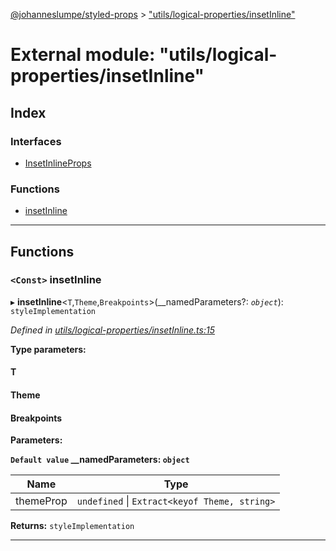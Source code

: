 [@johanneslumpe/styled-props](../README.md) > ["utils/logical-properties/insetInline"](../modules/_utils_logical_properties_insetinline_.md)

# External module: "utils/logical-properties/insetInline"

## Index

### Interfaces

* [InsetInlineProps](../interfaces/_utils_logical_properties_insetinline_.insetinlineprops.md)

### Functions

* [insetInline](_utils_logical_properties_insetinline_.md#insetinline)

---

## Functions

<a id="insetinline"></a>

### `<Const>` insetInline

▸ **insetInline**<`T`,`Theme`,`Breakpoints`>(__namedParameters?: *`object`*): `styleImplementation`

*Defined in [utils/logical-properties/insetInline.ts:15](https://github.com/johanneslumpe/styled-props/blob/8e709f1/src/utils/logical-properties/insetInline.ts#L15)*

**Type parameters:**

#### T 
#### Theme 
#### Breakpoints 
**Parameters:**

**`Default value` __namedParameters: `object`**

| Name | Type |
| ------ | ------ |
| themeProp | `undefined` \| `Extract<keyof Theme, string>` |

**Returns:** `styleImplementation`

___

